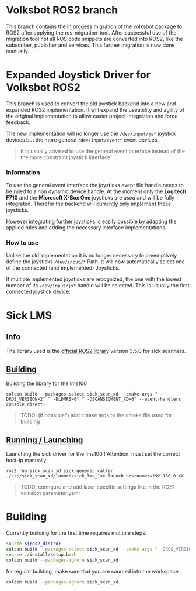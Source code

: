 # Volksbot ROS2 branch

This branch contains the in progess migration of the volksbot package to ROS2 after applying the ros-migration-tool. After successful use of the migration tool not all ROS code snippets are converted into ROS2, like the subscriber, publisher and services. This further migration is now done manually.  


# Expanded Joystick Driver for Volksbot ROS2

This branch is used to convert the old joystick backend into a new and expanded ROS2 implementation. It will expand the useability and agility of the original implementation to allow easier project integration and force feedback.

The new implementation will no longer use the `/dev/input/js*` joystick devices but the more general `/dev/input/event*` event devices.
> It is usually advised to use the general event interface instead of the the more constraint joystick interface.


### Information

To use the general event interface the joysticks event file handle needs to be ruled to a non dynamic device handle. At the moment only the **Logitech F710** and the **Microsoft X-Box One** joysticks are _used_ and will be fully integrated. Therefor the backend will currently only implement these joysticks.

However integrating further joysticks is easily possible by adapting the applied rules and adding the necessary interface implementations.


### How to use

Unlike the old implementation it is no longer necessary to preemptively define the joysticks `/dev/input/*` Path.
It will now automatically select one of the connected (and implemented) Joysticks.

If multiple implemented joysticks are recognized, the one with the lowest number of its `/dev/input/js*` handle will be selected. This is usually the first connected joystick device.


# Sick LMS
## Info
The library used is the [official ROS2 library](https://github.com/SICKAG/sick_scan_xd/tree/master) version 3.5.0 for sick scanners. 

## [Building](https://github.com/SICKAG/sick_scan_xd/blob/master/INSTALL-ROS2.md#summary-for-the-different-build-options)

Building the library for the lms100

    colcon build --packages-select sick_scan_xd --cmake-args " -DROS_VERSION=2" " -DLDMRS=0" " -DSCANSEGMENT_XD=0" --event-handlers console_direct+

> TODO: (if possible?) add cmake args to the cmake file used for building

## [Running / Launching](https://github.com/SICKAG/sick_scan_xd?tab=readme-ov-file#running-the-driver)

Launching the sick driver for the lms100 ! Attention: must set the correct host-ip manually

    ros2 run sick_scan_xd sick_generic_caller ./src/sick_scan_xd/launch/sick_lms_1xx.launch hostname:=192.168.0.XX

> TODO: configure and add laser specific settings like in the ROS1 volksbot parameter.yaml

# Building
Currently building for the first time requires multiple steps:

```bash
source ${ros2_distro}
colcon build --packages-select sick_scan_xd --cmake-args " -DROS_VERSION=2" " -DLDMRS=0" " -DSCANSEGMENT_XD=0" --event-handlers console_direct+
source ./install/setup.bash
colcon build --packages-ignore sick_scan_xd
```

for regular building, make sure that you are sourced into the workspace 
```bash
colcon build --packages-ignore sick_scan_xd
```